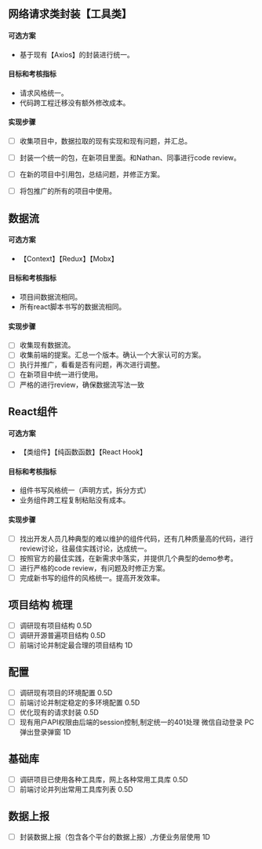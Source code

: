 ## 网络请求类封装【工具类】

#### 可选方案
- 基于现有【Axios】的封装进行统一。
#### 目标和考核指标
- 请求风格统一。
- 代码跨工程迁移没有额外修改成本。
#### 实现步骤
* [ ] 收集项目中，数据拉取的现有实现和现有问题，并汇总。
* [ ] 封装一个统一的包，在新项目里面。和Nathan、同事进行code review。
* [ ] 在新的项目中引用包，总结问题，并修正方案。
* [ ] 将包推广的所有的项目中使用。


## 数据流 
#### 可选方案
- 【Context】【Redux】【Mobx】
#### 目标和考核指标
- 项目间数据流相同。
- 所有react脚本书写的数据流相同。
#### 实现步骤
* [ ] 收集现有数据流。
* [ ] 收集前端的提案。汇总一个版本。确认一个大家认可的方案。
* [ ] 执行并推广，看看是否有问题，再次进行调整。
* [ ] 在新项目中统一进行使用。
* [ ] 严格的进行review，确保数据流写法一致

## React组件
#### 可选方案
- 【类组件】【纯函数函数】【React Hook】
#### 目标和考核指标
- 组件书写风格统一（声明方式，拆分方式）
- 业务组件跨工程复制粘贴没有成本。
#### 实现步骤
* [ ] 找出开发人员几种典型的难以维护的组件代码，还有几种质量高的代码，进行review讨论，往最佳实践讨论，达成统一。
* [ ] 按照官方的最佳实践，在新需求中落实，并提供几个典型的demo参考。
* [ ] 进行严格的code review，有问题及时修正方案。
* [ ] 完成新书写的组件的风格统一。提高开发效率。

## 项目结构 梳理

* [ ] 调研现有项目结构 0.5D
* [ ] 调研开源普遍项目结构 0.5D
* [ ] 前端讨论并制定最合理的项目结构 1D

## 配置

* [ ] 调研现有项目的环境配置 0.5D
* [ ] 前端讨论并制定稳定的多环境配置 0.5D
* [ ] 优化现有的请求封装 0.5D
* [ ] 现有用户API权限由后端的session控制,制定统一的401处理 微信自动登录 PC弹出登录弹窗 1D

## 基础库

* [ ] 调研项目已使用各种工具库，网上各种常用工具库 0.5D
* [ ] 前端讨论并列出常用工具库列表 0.5D

## 数据上报

* [ ] 封装数据上报（包含各个平台的数据上报）,方便业务层使用 1D
